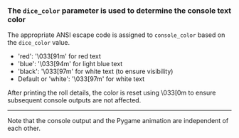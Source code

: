 ### The `dice_color` parameter is used to determine the console text color 

The appropriate ANSI escape code is assigned to `console_color` based on the `dice_color` value.
* 'red': '\033[91m' for red text
* 'blue': '\033[94m' for light blue text
* 'black': '\033[97m' for white text (to ensure visibility)
* Default or 'white': '\033[97m' for white text

After printing the roll details, the color is reset using \033[0m to ensure subsequent console outputs are not affected.


-----

Note that the console output and the Pygame animation are independent of each other. 
